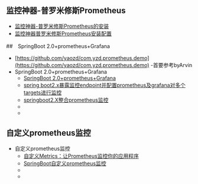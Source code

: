## 监控神器-普罗米修斯Prometheus
- [监控神器-普罗米修斯Prometheus的安装](https://blog.csdn.net/csolo/article/details/82460539)
- [监控神器普罗米修斯Prometheus安装配置](https://blog.csdn.net/ywd1992/article/details/85989259)

##　SpringBoot 2.0+prometheus+Grafana
- [https://github.com/yaozd/com.yzd.prometheus.demo](https://github.com/yaozd/com.yzd.prometheus.demo) -首要参考byArvin
- SpringBoot 2.0+prometheus+Grafana
    - [SpringBoot 2.0+prometheus+Grafana](https://blog.csdn.net/str0708/article/details/88405163)
    - [spring boot2.x暴露监控endpoint并配置prometheus及grafana对多个targets进行监控](https://blog.csdn.net/u013905744/article/details/97231735)
    - [springboot2.X整合prometheus监控](https://blog.csdn.net/qq_33430322/article/details/89488249)
    - []()
    - []()
    
## 自定义prometheus监控
- 自定义prometheus监控
    - [自定义Metrics：让Prometheus监控你的应用程序](https://blog.csdn.net/hxpjava1/article/details/80406222)
    - [SpringBoot自定义prometheus监控](https://blog.csdn.net/u010588262/article/details/83094560)
    - []()
    - []()